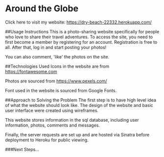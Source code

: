 # Around the Globe
Click here to visit my website: https://dry-beach-22332.herokuapp.com/

##Usage Instructions
This is a photo-sharing website specifically for people who love to share their travel adventures. To access the site, you need to first become a member by registering for an account. Registration is free to all. After that, log in and start posting your photos!

You can also comment, 'like' the photos on the site.

##Technologies Used
Icons in the website are from https://fontawesome.com

Photos are sourced from https://www.pexels.com/ 

Font used in the website is sourced from Google Fonts.

##Approach to Solving the Problem
The first step is to have high level idea of what the website should look like. The design of the website and basic user interface were created using wireframes.

This website stores information in the sql database, including user information, photos, comments and messages. 

Finally, the server requests are set up and are hosted via Sinatra before deployment to Heroku for public viewing.

###Next Steps...